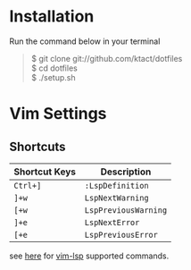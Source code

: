 # Installation

Run the command below in your terminal

> $ git clone git://github.com/ktact/dotfiles  
> $ cd dotfiles  
> $ ./setup.sh  

# Vim Settings
## Shortcuts
|Shortcut Keys|Description|
|---|---|
|`Ctrl+]`|`:LspDefinition`|
|`]+w`|`LspNextWarning`|
|`[+w`|`LspPreviousWarning`|
|`]+e`|`LspNextError`|
|`[+e`|`LspPreviousError`|

see [here](https://github.com/prabirshrestha/vim-lsp#supported-commands) for [vim-lsp](https://github.com/prabirshrestha/vim-lsp) supported commands.

